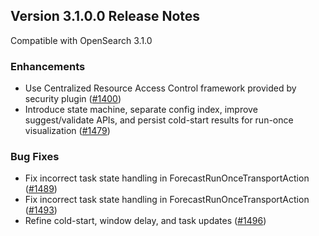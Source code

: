 ## Version 3.1.0.0 Release Notes

Compatible with OpenSearch 3.1.0

### Enhancements
- Use Centralized Resource Access Control framework provided by security plugin ([#1400](https://github.com/opensearch-project/anomaly-detection/pull/1400))
- Introduce state machine, separate config index, improve suggest/validate APIs, and persist cold-start results for run-once visualization ([#1479](https://github.com/opensearch-project/anomaly-detection/pull/1479))

### Bug Fixes
- Fix incorrect task state handling in ForecastRunOnceTransportAction ([#1489](https://github.com/opensearch-project/anomaly-detection/pull/1489))
- Fix incorrect task state handling in ForecastRunOnceTransportAction ([#1493](https://github.com/opensearch-project/anomaly-detection/pull/1493))
- Refine cold-start, window delay, and task updates ([#1496](https://github.com/opensearch-project/anomaly-detection/pull/1496))

